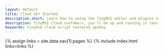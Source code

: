 ```yaml
---
layout: default
title: Cloud Get Started
description_short: Learn how to setup the TinyMCE editor and plugins via our Cloud.
description: TinyMCE Cloud customers, you'll be up and running in less than 5 minutes.
keywords: tinymce cloud script textarea apiKey
---
```

{% assign links = site.data.nav[1].pages %}
{% include index.html links=links %}
